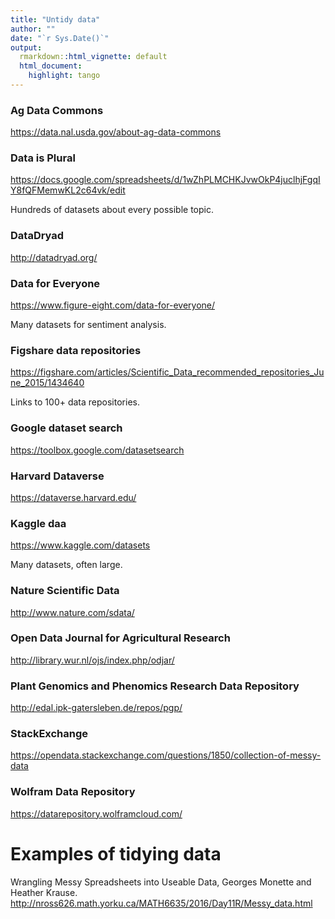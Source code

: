 ```yaml
---
title: "Untidy data"
author: ""
date: "`r Sys.Date()`"
output:
  rmarkdown::html_vignette: default
  html_document:
    highlight: tango
---
```



### Ag Data Commons
https://data.nal.usda.gov/about-ag-data-commons


### Data is Plural
https://docs.google.com/spreadsheets/d/1wZhPLMCHKJvwOkP4juclhjFgqIY8fQFMemwKL2c64vk/edit

Hundreds of datasets about every possible topic.


### DataDryad
http://datadryad.org/


### Data for Everyone
https://www.figure-eight.com/data-for-everyone/

Many datasets for sentiment analysis.


### Figshare data repositories
https://figshare.com/articles/Scientific_Data_recommended_repositories_June_2015/1434640

Links to 100+ data repositories.

### Google dataset search
https://toolbox.google.com/datasetsearch



### Harvard Dataverse
https://dataverse.harvard.edu/


### Kaggle daa
https://www.kaggle.com/datasets

Many datasets, often large.


### Nature Scientific Data
http://www.nature.com/sdata/


### Open Data Journal for Agricultural Research
http://library.wur.nl/ojs/index.php/odjar/


### Plant Genomics and Phenomics Research Data Repository
http://edal.ipk-gatersleben.de/repos/pgp/


### StackExchange
https://opendata.stackexchange.com/questions/1850/collection-of-messy-data


### Wolfram Data Repository 
https://datarepository.wolframcloud.com/


# Examples of tidying data
Wrangling Messy Spreadsheets into Useable Data,
Georges Monette and Heather Krause.
http://nross626.math.yorku.ca/MATH6635/2016/Day11R/Messy_data.html
